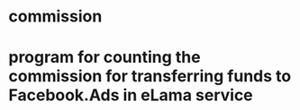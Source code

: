 # commission
# program for counting the commission for transferring funds to Facebook.Ads in eLama service
